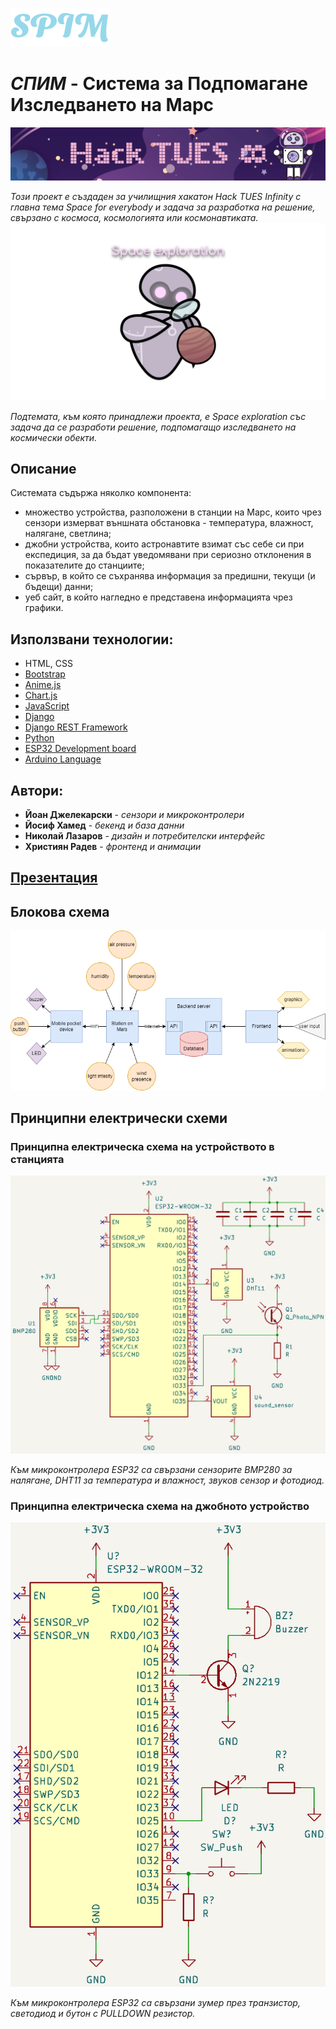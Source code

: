 ![spim](png/Asset_1.png)
# *СПИМ* - Система за Подпомагане Изследването на Марс
![hacktues](png/header2b.png)

*Този проект е създаден за училищния хакатон Hack TUES Infinity
с главна тема Space for everybody и задача за разработка на решение,
свързано с космоса, космологията или космонавтиката.*
![space exploration](png/spex.png)

*Подтемата, към която принадлежи проекта, е Space exploration със задача
да се разработи решение, подпомагащо изследването на космически обекти.*
## Описание
Системата съдържа няколко компонента:
* множество устройства, разположени в станции на Марс, които чрез сензори измерват външната обстановка - температура, влажност, налягане, светлина;
* джобни устройства, които астронавтите взимат със себе си при експедиция, за да бъдат уведомявани при сериозно отклонения в показателите до станциите;
* сървър, в който се съхранява информация за предишни, текущи (и бъдещи) данни;
* уеб сайт, в който нагледно е представена информацията чрез графики.
## Използвани технологии: 
* HTML, CSS
* [Bootstrap](https://getbootstrap.com/)
* [Anime.js](https://animejs.com/)
* [Chart.js](https://www.chartjs.org/)
* [JavaScript](https://www.javascript.com/)
* [Django](https://www.djangoproject.com/)
* [Django REST Framework](https://www.django-rest-framework.org/)
* [Python](https://www.python.org/)
* [ESP32 Development board](https://www.espressif.com/en/products/socs/esp32)
* [Arduino Language](https://www.arduino.cc/reference/en/)
## Автори:
* **Йоан Джелекарски** - *сензори и микроконтролери* 
* **Йосиф Хамед** - *бекенд и база данни*
* **Николай Лазаров** - *дизайн и потребителски интерфейс*
* **Християн Радев** - *фронтенд и анимации*
## [Презентация](https://docs.google.com/presentation/d/1-_eLe12qtFBJGbpQQPaEt_KGXbQLcmcE52BXi8JRKOY/edit?usp=sharing)
## Блокова схема
![block_scheme](png/spim.drawio.png)
## Принципни електрически схеми
### Принципна електрическа схема на устройството в станцията
![station_scheme](png/station.png)

*Към микроконтролера ESP32 са свързани сензорите BMP280 за налягане, DHT11 за температура и влажност, звуков сензор и фотодиод.*
### Принципна електрическа схема на джобното устройство
![mobile_scheme](png/mobile.png)

*Към микроконтролера ESP32 са свързани зумер през транзистор, светодиод и бутон с PULLDOWN резистор.*
